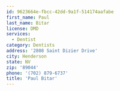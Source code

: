 ```yaml
---
id: 9623664e-fbcc-42dd-9a1f-514174aafabe
first_name: Paul
last_name: Bitar
license: DMD
services:
  - Dentist
category: Dentists
address: '2808 Saint Dizier Drive'
city: Henderson
state: NV
zip: '89044'
phone: '(702) 879-6737'
title: 'Paul Bitar'
---
```

